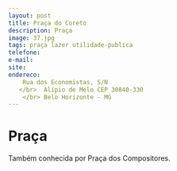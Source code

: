```yaml
---
layout: post
title: Praça do Coreto
description: Praça
image: 37.jpg
tags: praça lazer utilidade-publica
telefone: 
e-mail:   
site: 
endereco:
    Rua dos Economistas, S/N  
   </br>  Alípio de Melo CEP 30840-330
    </br> Belo Horizonte - MG
---
```


# Praça

Também conhecida por Praça dos Compositores.


